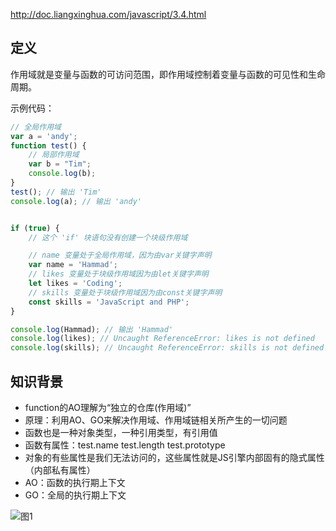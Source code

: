 http://doc.liangxinghua.com/javascript/3.4.html

## 定义
作用域就是变量与函数的可访问范围，即作用域控制着变量与函数的可见性和生命周期。

示例代码：
```javascript
// 全局作用域
var a = 'andy';
function test() {
    // 局部作用域
    var b = "Tim";
    console.log(b);
}
test(); // 输出 'Tim'
console.log(a); // 输出 'andy'


if (true) {
    // 这个 'if' 块语句没有创建一个块级作用域

    // name 变量处于全局作用域，因为由var关键字声明
    var name = 'Hammad';
    // likes 变量处于块级作用域因为由let关键字声明
    let likes = 'Coding';
    // skills 变量处于块级作用域因为由const关键字声明
    const skills = 'JavaScript and PHP';
}

console.log(Hammad); // 输出 'Hammad'
console.log(likes); // Uncaught ReferenceError: likes is not defined
console.log(skills); // Uncaught ReferenceError: skills is not defined

```
## 知识背景
- function的AO理解为“独立的仓库(作用域)”
- 原理：利用AO、GO来解决作用域、作用域链相关所产生的一切问题
- 函数也是一种对象类型，一种引用类型，有引用值
- 函数有属性：test.name test.length test.prototype
- 对象的有些属性是我们无法访问的，这些属性就是JS引擎内部固有的隐式属性（内部私有属性）
- AO：函数的执行期上下文
- GO：全局的执行期上下文


![图1](http://liangxinghua.com/uploads/image/20190312/1552299401.png)  

  
